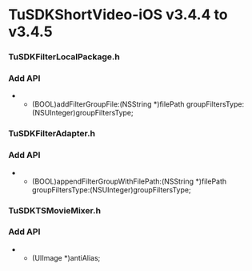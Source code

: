 # TuSDKShortVideo-iOS v3.4.4 to v3.4.5

### TuSDKFilterLocalPackage.h

### Add API

* - (BOOL)addFilterGroupFile:(NSString *)filePath groupFiltersType:(NSUInteger)groupFiltersType;

### TuSDKFilterAdapter.h

### Add API

* - (BOOL)appendFilterGroupWithFilePath:(NSString *)filePath groupFiltersType:(NSUInteger)groupFiltersType;

### TuSDKTSMovieMixer.h

### Add API

* - (UIImage *)antiAlias;

